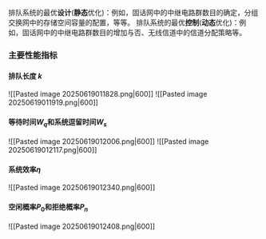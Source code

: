 排队系统的最优**设计**(**静态**优化)：例如，固话网中的中继电路群数目的确定，分组交换网中的存储空间容量的配置，等等。
排队系统的最优**控制**(**动态**优化)：例如，固话网中的中继电路群数目的增加与否、无线信道中的信道分配策略等。
### 主要性能指标
#### 排队长度 $k$
![[Pasted image 20250619011828.png|600]]
![[Pasted image 20250619011919.png|600]]

#### 等待时间$W_q$和系统逗留时间$W_s$
![[Pasted image 20250619012006.png|600]]
![[Pasted image 20250619012117.png|600]]
#### 系统效率$\eta$
![[Pasted image 20250619012340.png|600]]
#### 空闲概率$P_0$和拒绝概率$P_n$
![[Pasted image 20250619012408.png|600]]
